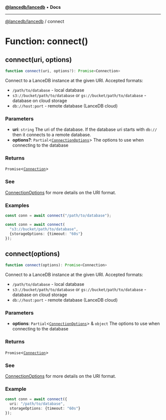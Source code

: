 [**@lancedb/lancedb**](../README.md) • **Docs**
***
[@lancedb/lancedb](../globals.md) / connect
# Function: connect()
## connect(uri, options)
```ts
function connect(uri, options?): Promise<Connection>
```
Connect to a LanceDB instance at the given URI.
Accepted formats:
- `/path/to/database` - local database
- `s3://bucket/path/to/database` or `gs://bucket/path/to/database` - database on cloud storage
- `db://host:port` - remote database (LanceDB cloud)
### Parameters
* **uri**: `string`
    The uri of the database. If the database uri starts
    with `db://` then it connects to a remote database.
* **options?**: `Partial`&lt;[`ConnectionOptions`](../interfaces/ConnectionOptions.md)&gt;
    The options to use when connecting to the database
### Returns
`Promise`&lt;[`Connection`](../classes/Connection.md)&gt;
### See
[ConnectionOptions](../interfaces/ConnectionOptions.md) for more details on the URI format.
### Examples
```ts
const conn = await connect("/path/to/database");
```
```ts
const conn = await connect(
  "s3://bucket/path/to/database",
  {storageOptions: {timeout: "60s"}
});
```
## connect(options)
```ts
function connect(options): Promise<Connection>
```
Connect to a LanceDB instance at the given URI.
Accepted formats:
- `/path/to/database` - local database
- `s3://bucket/path/to/database` or `gs://bucket/path/to/database` - database on cloud storage
- `db://host:port` - remote database (LanceDB cloud)
### Parameters
* **options**: `Partial`&lt;[`ConnectionOptions`](../interfaces/ConnectionOptions.md)&gt; & `object`
    The options to use when connecting to the database
### Returns
`Promise`&lt;[`Connection`](../classes/Connection.md)&gt;
### See
[ConnectionOptions](../interfaces/ConnectionOptions.md) for more details on the URI format.
### Example
```ts
const conn = await connect({
  uri: "/path/to/database",
  storageOptions: {timeout: "60s"}
});
```
